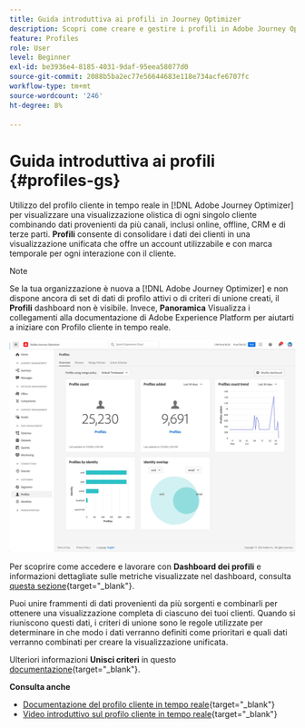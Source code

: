 ```yaml
---
title: Guida introduttiva ai profili in Journey Optimizer
description: Scopri come creare e gestire i profili in Adobe Journey Optimizer
feature: Profiles
role: User
level: Beginner
exl-id: be3936e4-8185-4031-9daf-95eea58077d0
source-git-commit: 2088b5ba2ec77e56644683e118e734acfe6707fc
workflow-type: tm+mt
source-wordcount: '246'
ht-degree: 8%

---
```


# Guida introduttiva ai profili {#profiles-gs}

Utilizzo del profilo cliente in tempo reale in [!DNL Adobe Journey Optimizer] per visualizzare una visualizzazione olistica di ogni singolo cliente combinando dati provenienti da più canali, inclusi online, offline, CRM e di terze parti. **Profili** consente di consolidare i dati dei clienti in una visualizzazione unificata che offre un account utilizzabile e con marca temporale per ogni interazione con il cliente.

>[!NOTE]
>
>Se la tua organizzazione è nuova a [!DNL Adobe Journey Optimizer] e non dispone ancora di set di dati di profilo attivi o di criteri di unione creati, il **Profili** dashboard non è visibile. Invece, **Panoramica** Visualizza i collegamenti alla documentazione di Adobe Experience Platform per aiutarti a iniziare con Profilo cliente in tempo reale.

![](../assets/profiles-home.png)

Per scoprire come accedere e lavorare con **Dashboard dei profili** e informazioni dettagliate sulle metriche visualizzate nel dashboard, consulta [questa sezione](https://experienceleague.adobe.com/docs/experience-platform/profile/ui/user-guide.html?lang=it){target=&quot;_blank&quot;}.

Puoi unire frammenti di dati provenienti da più sorgenti e combinarli per ottenere una visualizzazione completa di ciascuno dei tuoi clienti. Quando si riuniscono questi dati, i criteri di unione sono le regole utilizzate per determinare in che modo i dati verranno definiti come prioritari e quali dati verranno combinati per creare la visualizzazione unificata.

Ulteriori informazioni **Unisci criteri** in questo [documentazione](https://experienceleague.adobe.com/docs/experience-platform/profile/merge-policies/ui-guide.html){target=&quot;_blank&quot;}.

**Consulta anche**

* [Documentazione del profilo cliente in tempo reale](https://experienceleague.adobe.com/docs/experience-platform/query/home.html?lang=it){target=&quot;_blank&quot;}
* [Video introduttivo sul profilo cliente in tempo reale](https://experienceleague.adobe.com/docs/experience-platform/profile/home.html?lang=it){target=&quot;_blank&quot;}
